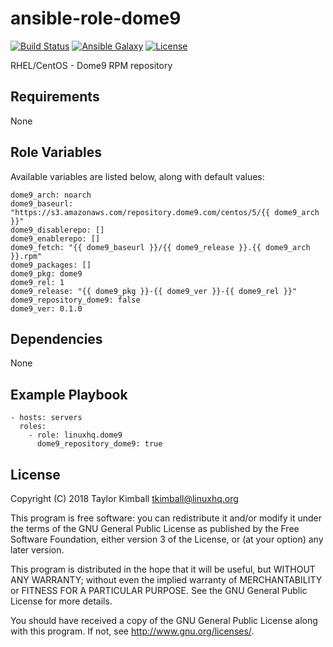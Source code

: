# ansible-role-dome9

[![Build Status](https://travis-ci.org/linuxhq/ansible-role-dome9.svg?branch=master)](https://travis-ci.org/linuxhq/ansible-role-dome9)
[![Ansible Galaxy](https://img.shields.io/badge/ansible--galaxy-dome9-blue.svg?style=flat)](https://galaxy.ansible.com/linuxhq/dome9)
[![License](https://img.shields.io/badge/license-GPLv3-brightgreen.svg?style=flat)](COPYING)

RHEL/CentOS - Dome9 RPM repository

## Requirements

None

## Role Variables

Available variables are listed below, along with default values:

    dome9_arch: noarch
    dome9_baseurl: "https://s3.amazonaws.com/repository.dome9.com/centos/5/{{ dome9_arch }}"
    dome9_disablerepo: []
    dome9_enablerepo: []
    dome9_fetch: "{{ dome9_baseurl }}/{{ dome9_release }}.{{ dome9_arch }}.rpm"
    dome9_packages: []
    dome9_pkg: dome9
    dome9_rel: 1
    dome9_release: "{{ dome9_pkg }}-{{ dome9_ver }}-{{ dome9_rel }}"
    dome9_repository_dome9: false
    dome9_ver: 0.1.0

## Dependencies

None

## Example Playbook

    - hosts: servers
      roles:
        - role: linuxhq.dome9
          dome9_repository_dome9: true

## License

Copyright (C) 2018 Taylor Kimball <tkimball@linuxhq.org>

This program is free software: you can redistribute it and/or modify
it under the terms of the GNU General Public License as published by
the Free Software Foundation, either version 3 of the License, or
(at your option) any later version.

This program is distributed in the hope that it will be useful,
but WITHOUT ANY WARRANTY; without even the implied warranty of
MERCHANTABILITY or FITNESS FOR A PARTICULAR PURPOSE. See the
GNU General Public License for more details.

You should have received a copy of the GNU General Public License
along with this program. If not, see <http://www.gnu.org/licenses/>.
